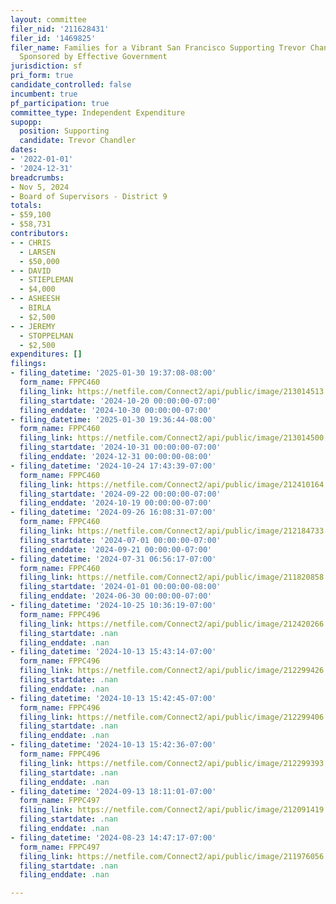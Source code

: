 ```yaml
---
layout: committee
filer_nid: '211628431'
filer_id: '1469825'
filer_name: Families for a Vibrant San Francisco Supporting Trevor Chandler for Supervisor,
  Sponsored by Effective Government
jurisdiction: sf
pri_form: true
candidate_controlled: false
incumbent: true
pf_participation: true
committee_type: Independent Expenditure
supopp:
  position: Supporting
  candidate: Trevor Chandler
dates:
- '2022-01-01'
- '2024-12-31'
breadcrumbs:
- Nov 5, 2024
- Board of Supervisors - District 9
totals:
- $59,100
- $58,731
contributors:
- - CHRIS
  - LARSEN
  - $50,000
- - DAVID
  - STIEPLEMAN
  - $4,000
- - ASHEESH
  - BIRLA
  - $2,500
- - JEREMY
  - STOPPELMAN
  - $2,500
expenditures: []
filings:
- filing_datetime: '2025-01-30 19:37:08-08:00'
  form_name: FPPC460
  filing_link: https://netfile.com/Connect2/api/public/image/213014513
  filing_startdate: '2024-10-20 00:00:00-07:00'
  filing_enddate: '2024-10-30 00:00:00-07:00'
- filing_datetime: '2025-01-30 19:36:44-08:00'
  form_name: FPPC460
  filing_link: https://netfile.com/Connect2/api/public/image/213014500
  filing_startdate: '2024-10-31 00:00:00-07:00'
  filing_enddate: '2024-12-31 00:00:00-08:00'
- filing_datetime: '2024-10-24 17:43:39-07:00'
  form_name: FPPC460
  filing_link: https://netfile.com/Connect2/api/public/image/212410164
  filing_startdate: '2024-09-22 00:00:00-07:00'
  filing_enddate: '2024-10-19 00:00:00-07:00'
- filing_datetime: '2024-09-26 16:08:31-07:00'
  form_name: FPPC460
  filing_link: https://netfile.com/Connect2/api/public/image/212184733
  filing_startdate: '2024-07-01 00:00:00-07:00'
  filing_enddate: '2024-09-21 00:00:00-07:00'
- filing_datetime: '2024-07-31 06:56:17-07:00'
  form_name: FPPC460
  filing_link: https://netfile.com/Connect2/api/public/image/211820858
  filing_startdate: '2024-01-01 00:00:00-08:00'
  filing_enddate: '2024-06-30 00:00:00-07:00'
- filing_datetime: '2024-10-25 10:36:19-07:00'
  form_name: FPPC496
  filing_link: https://netfile.com/Connect2/api/public/image/212420266
  filing_startdate: .nan
  filing_enddate: .nan
- filing_datetime: '2024-10-13 15:43:14-07:00'
  form_name: FPPC496
  filing_link: https://netfile.com/Connect2/api/public/image/212299426
  filing_startdate: .nan
  filing_enddate: .nan
- filing_datetime: '2024-10-13 15:42:45-07:00'
  form_name: FPPC496
  filing_link: https://netfile.com/Connect2/api/public/image/212299406
  filing_startdate: .nan
  filing_enddate: .nan
- filing_datetime: '2024-10-13 15:42:36-07:00'
  form_name: FPPC496
  filing_link: https://netfile.com/Connect2/api/public/image/212299393
  filing_startdate: .nan
  filing_enddate: .nan
- filing_datetime: '2024-09-13 18:11:01-07:00'
  form_name: FPPC497
  filing_link: https://netfile.com/Connect2/api/public/image/212091419
  filing_startdate: .nan
  filing_enddate: .nan
- filing_datetime: '2024-08-23 14:47:17-07:00'
  form_name: FPPC497
  filing_link: https://netfile.com/Connect2/api/public/image/211976056
  filing_startdate: .nan
  filing_enddate: .nan

---
```

